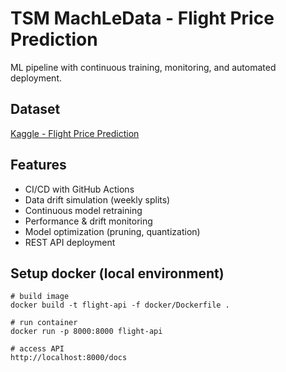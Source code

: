# TSM MachLeData - Flight Price Prediction

ML pipeline with continuous training, monitoring, and automated deployment.

## Dataset
[Kaggle - Flight Price Prediction](https://www.kaggle.com/datasets/shubhambathwal/flight-price-prediction)

## Features
- CI/CD with GitHub Actions
- Data drift simulation (weekly splits)
- Continuous model retraining
- Performance & drift monitoring
- Model optimization (pruning, quantization)
- REST API deployment

## Setup docker (local environment)

```
# build image
docker build -t flight-api -f docker/Dockerfile .

# run container
docker run -p 8000:8000 flight-api

# access API
http://localhost:8000/docs
```
